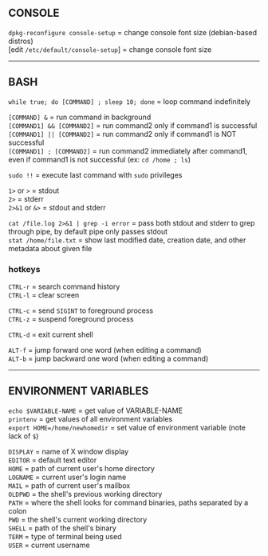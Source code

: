 ## CONSOLE

`dpkg-reconfigure console-setup` = change console font size (debian-based distros) \
[edit `/etc/default/console-setup`] = change console font size

---
## BASH

`while true; do [COMMAND] ; sleep 10; done` = loop command indefinitely

`[COMMAND] &` = run command in background \
`[COMMAND1] && [COMMAND2]` = run command2 only if command1 is successful \
`[COMMAND1] || [COMMAND2]` = run command2 only if command1 is NOT successful \
`[COMMAND1] ; [COMMAND2]` = run command2 immediately after command1, even if command1 is not successful (ex: `cd /home ; ls`)

`sudo !!` = execute last command with `sudo` privileges

`1>` or `>` = stdout \
`2>` = stderr \
`2>&1` or `&>` = stdout and stderr

`cat /file.log 2>&1 | grep -i error` = pass both stdout and stderr to grep through pipe, by default pipe only passes stdout \
`stat /home/file.txt` = show last modified date, creation date, and other metadata about given file

### hotkeys

`CTRL-r` = search command history \
`CTRL-l` = clear screen

`CTRL-c` = send `SIGINT` to foreground process \
`CTRL-z` = suspend foreground process

`CTRL-d` = exit current shell

`ALT-f` = jump forward one word (when editing a command) \
`ALT-b` = jump backward one word (when editing a command)

---
## ENVIRONMENT VARIABLES

`echo $VARIABLE-NAME` = get value of VARIABLE-NAME \
`printenv` = get values of all environment variables \
`export HOME=/home/newhomedir` = set value of environment variable (note lack of `$`)
 
`DISPLAY` = name of X window display \
`EDITOR` = default text editor \
`HOME` = path of current user's home directory \
`LOGNAME` = current user's login name \
`MAIL` = path of current user's mailbox \
`OLDPWD` = the shell's previous working directory \
`PATH` = where the shell looks for command binaries, paths separated by a colon \
`PWD` = the shell's current working directory \
`SHELL` = path of the shell's binary \
`TERM` = type of terminal being used \
`USER` = current username
